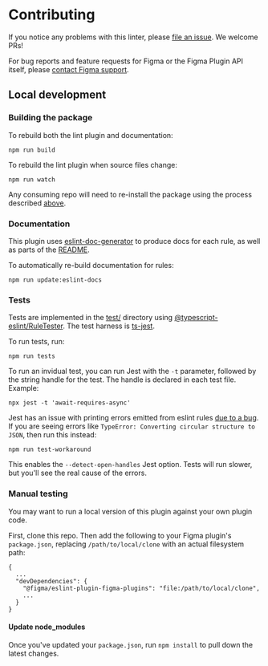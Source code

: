 # Contributing

If you notice any problems with this linter, please [file an issue](https://github.com/figma/rest-api-spec/issues). We welcome PRs!

For bug reports and feature requests for Figma or the Figma Plugin API itself, please [contact Figma support](https://help.figma.com/hc/en-us/requests/new).

## Local development

### Building the package

To rebuild both the lint plugin and documentation:

```
npm run build
```

To rebuild the lint plugin when source files change:

```
npm run watch
```

Any consuming repo will need to re-install the package using the process described [above](#install-the-package).

### Documentation

This plugin uses [eslint-doc-generator](https://github.com/bmish/eslint-doc-generator) to produce docs for each rule, as well as parts of the [README](./README.md).

To automatically re-build documentation for rules:

```
npm run update:eslint-docs
```

### Tests

Tests are implemented in the [test/](./test) directory using [@typescript-eslint/RuleTester](https://typescript-eslint.io/packages/rule-tester/). The test harness is [ts-jest]().

To run tests, run:

```
npm run tests
```

To run an invidual test, you can run Jest with the `-t` parameter, followed by the string handle for the test. The handle is declared in each test file. Example:

```
npx jest -t 'await-requires-async'
```

Jest has an issue with printing errors emitted from eslint rules [due to a bug](https://github.com/jestjs/jest/issues/10577). If you are seeing errors like `TypeError: Converting circular structure to JSON`, then run this instead:

```
npm run test-workaround
```

This enables the `--detect-open-handles` Jest option. Tests will run slower, but you'll see the real cause of the errors.

### Manual testing

You may want to run a local version of this plugin against your own plugin code.

First, clone this repo. Then add the following to your Figma plugin's `package.json`, replacing `/path/to/local/clone` with an actual filesystem path:

```
{
  ...
  "devDependencies": {
    "@figma/eslint-plugin-figma-plugins": "file:/path/to/local/clone",
    ...
  }
}
```

#### Update node_modules

Once you've updated your `package.json`, run `npm install` to pull down the latest changes.
